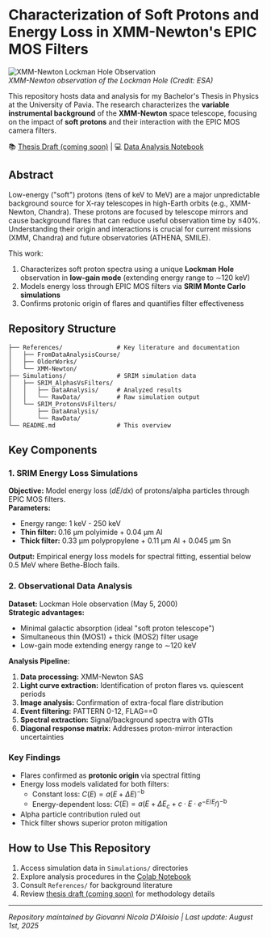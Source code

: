 # Characterization of Soft Protons and Energy Loss in XMM-Newton's EPIC MOS Filters

![XMM-Newton Lockman Hole Observation](https://www.esa.int/var/esa/storage/images/esa_multimedia/images/2015/12/the_lockman_hole_in_x-rays/15729661-3-eng-GB/The_Lockman_Hole_in_X-rays.jpg)  
*XMM-Newton observation of the Lockman Hole (Credit: ESA)*

This repository hosts data and analysis for my Bachelor's Thesis in Physics at the University of Pavia. The research characterizes the **variable instrumental background** of the **XMM-Newton** space telescope, focusing on the impact of **soft protons** and their interaction with the EPIC MOS camera filters.

📚 [Thesis Draft (coming soon)](about:blank) | 💻 [Data Analysis Notebook](https://colab.research.google.com/drive/1_lByGgVL_X3-rP8CkA2dal-FVmZG4h4l?usp=sharing)

## Abstract
Low-energy ("soft") protons (tens of keV to MeV) are a major unpredictable background source for X-ray telescopes in high-Earth orbits (e.g., XMM-Newton, Chandra). These protons are focused by telescope mirrors and cause background flares that can reduce useful observation time by ≤40%. Understanding their origin and interactions is crucial for current missions (XMM, Chandra) and future observatories (ATHENA, SMILE).

This work:
1. Characterizes soft proton spectra using a unique **Lockman Hole** observation in **low-gain mode** (extending energy range to ∼120 keV)
2. Models energy loss through EPIC MOS filters via **SRIM Monte Carlo simulations**
3. Confirms protonic origin of flares and quantifies filter effectiveness

## Repository Structure
```
├── References/               # Key literature and documentation
│   ├── FromDataAnalysisCourse/
│   ├── OlderWorks/
│   └── XMM-Newton/
├── Simulations/              # SRIM simulation data
│   ├── SRIM_AlphasVsFilters/
│   │   ├── DataAnalysis/     # Analyzed results
│   │   └── RawData/          # Raw simulation output
│   └── SRIM_ProtonsVsFilters/
│       ├── DataAnalysis/
│       └── RawData/
└── README.md                 # This overview
```

## Key Components
### 1. SRIM Energy Loss Simulations
**Objective:** Model energy loss ($dE/dx$) of protons/alpha particles through EPIC MOS filters.  
**Parameters:**
- Energy range: 1 keV - 250 keV
- **Thin filter:** 0.16 µm polyimide + 0.04 µm Al
- **Thick filter:** 0.33 µm polypropylene + 0.11 µm Al + 0.045 µm Sn

**Output:** Empirical energy loss models for spectral fitting, essential below 0.5 MeV where Bethe-Bloch fails.

### 2. Observational Data Analysis
**Dataset:** Lockman Hole observation (May 5, 2000)  
**Strategic advantages:**
- Minimal galactic absorption (ideal "soft proton telescope")
- Simultaneous thin (MOS1) + thick (MOS2) filter usage
- Low-gain mode extending energy range to ∼120 keV

**Analysis Pipeline:**
1. **Data processing:** XMM-Newton SAS
2. **Light curve extraction:** Identification of proton flares vs. quiescent periods
3. **Image analysis:** Confirmation of extra-focal flare distribution
4. **Event filtering:** PATTERN 0-12, FLAG==0
5. **Spectral extraction:** Signal/background spectra with GTIs
6. **Diagonal response matrix:** Addresses proton-mirror interaction uncertainties

### Key Findings
- Flares confirmed as **protonic origin** via spectral fitting
- Energy loss models validated for both filters:
  - Constant loss: $C(E) = a(E + \Delta E)^{-\text{b}}$
  - Energy-dependent loss: $C(E) = a(E + \Delta E_c + c \cdot E \cdot e^{-E/E_f})^{-\text{b}}$
- Alpha particle contribution ruled out
- Thick filter shows superior proton mitigation

## How to Use This Repository
1. Access simulation data in `Simulations/` directories
2. Explore analysis procedures in the [Colab Notebook](https://colab.research.google.com/drive/1_lByGgVL_X3-rP8CkA2dal-FVmZG4h4l?usp=sharing)
3. Consult `References/` for background literature
4. Review [thesis draft (coming soon)](about:blank) for methodology details

---

*Repository maintained by Giovanni Nicola D'Aloisio | Last update: August 1st, 2025*
